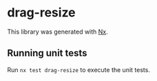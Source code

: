 # drag-resize

This library was generated with [Nx](https://nx.dev).

## Running unit tests

Run `nx test drag-resize` to execute the unit tests.
